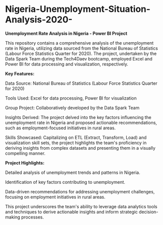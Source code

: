 # Nigeria-Unemployment-Situation-Analysis-2020-

**Unemployment Rate Analysis in Nigeria - Power BI Project**

This repository contains a comprehensive analysis of the unemployment rate in Nigeria, utilizing data sourced from the National Bureau of Statistics (Labour Force Statistics Quarter for 2020). The project, undertaken by the Data Spark Team during the Tech4Daev bootcamp, employed Excel and Power BI for data processing and visualization, respectively.

**Key Features:**

Data Source: National Bureau of Statistics (Labour Force Statistics Quarter for 2020)

Tools Used: Excel for data processing, Power BI for visualization

Group Project: Collaboratively developed by the Data Spark Team

Insights Derived: The project delved into the key factors influencing the unemployment rate in Nigeria and proposed actionable recommendations, such as employment-focused initiatives in rural areas.

Skills Showcased: Capitalizing on ETL (Extract, Transform, Load) and visualization skill sets, the project highlights the team's proficiency in deriving insights from complex datasets and presenting them in a visually compelling manner.

**Project Highlights:**

Detailed analysis of unemployment trends and patterns in Nigeria.

Identification of key factors contributing to unemployment.

Data-driven recommendations for addressing unemployment challenges, focusing on employment initiatives in rural areas.

This project underscores the team's ability to leverage data analytics tools and techniques to derive actionable insights and inform strategic decision-making processes.
